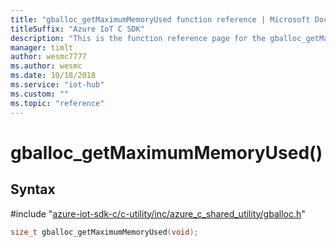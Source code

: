 ```yaml
---                             
title: "gballoc_getMaximumMemoryUsed function reference | Microsoft Docs" 
titleSuffix: "Azure IoT C SDK"            
description: "This is the function reference page for the gballoc_getMaximumMemoryUsed() function in the Azure IoT C SDK. This SDK is used with Azure IoT Hub and Azure IoT Hub Device Provisioning Service"            
manager: timlt                 
author: wesmc7777              
ms.author: wesmc               
ms.date: 10/18/2018                    
ms.service: "iot-hub"             
ms.custom: ""                
ms.topic: "reference"        
---                            
```


# gballoc_getMaximumMemoryUsed()

## Syntax

\#include "[azure-iot-sdk-c/c-utility/inc/azure_c_shared_utility/gballoc.h](../gballoc-h.md)"  
```C
size_t gballoc_getMaximumMemoryUsed(void);
```

